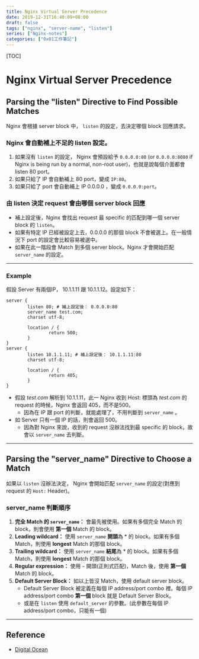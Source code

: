 ```yaml
---
title: Nginx Virtual Server Precedence
date: 2019-12-31T16:40:09+08:00
draft: false
tags: ["nginx", "server-name", "listen"]
series: ["Nginx-notes"]
categories: ["0x01工作筆記"]
---
```

[TOC]
# Nginx Virtual Server Precedence
## Parsing the "listen" Directive to Find Possible Matches
Nginx 會根據 server block 中， `listen` 的設定，去決定哪個 block 回應請求。
### Nginx 會自動補上不足的 listen 設定。
1. 如果沒有 `listen` 的設定， Nginx 會預設給予 `0.0.0.0:80` (or `0.0.0.0:8080` if Nginx is being run by a normal, non-root user)，也就是說每個介面都會 listen 80 port。
2. 如果只給了 IP 會自動補上 80 port，變成 `IP:80`。
3. 如果只給了 port 會自動補上 IP 0.0.0.0 ，變成 `0.0.0.0:port`。

### 由 listen 決定 request 會由哪個 server block 回應
- 補上設定後，Nginx 會找出 request 最 specific 的匹配到哪一個 server block 的 `listen`。
- 如果有特定 IP 已經被設定上去，0.0.0.0 的那個 block 不會被選上。在一般情況下 port 的設定會比較容易被選中。
- 如果在此一階段會 Match 到多個 server block。Nginx 才會開始匹配 `server_name` 的設定。

---
### Example
假設 Server 有兩個IP， 10.1.1.11 跟 10.1.1.12。設定如下：
```nginx
server {
        listen 80; # 補上設定後： 0.0.0.0:80
        server_name test.com;
        charset utf-8;

        location / {
                return 500;
        }
}
server {
        listen 10.1.1.11; # 補上設定後： 10.1.1.11:80
        charset utf-8;

        location / {
                return 405;
        }
}
```
- 假設 *test.com* 解析到 10.1.1.11，此一 Nginx 收到 Host: 標頭為 *test.com* 的 request 的時候，Nginx 會返回 405，而不是500。
  - 因為在 IP 跟 port 的判斷，就能處理了，不用判斷到 `server_name` 。
- 如 Server 只有一個 IP 的話，則會返回 500。
  - 因為對 Nginx 來說，收到的 request 沒辦法找到最 specific 的 block，故會以 `server_name` 去判斷。

---
## Parsing the "server_name" Directive to Choose a Match
如果以 `listen` 沒辦法決定， Nginx 會開始匹配 `server_name` 的設定(對應到 request 的 `Host:` Header)。
### server_name 判斷順序
1. **完全 Match 的 `server_name`：** 會最先被使用。如果有多個完全 Match 的 block，則會使用 **第一個** Match 的 block。
2. **Leading wildcard：** 使用 `server_name` **開頭**為 \* 的 block。如果有多個 Match，則使用 **longest** Match 的那個 block。
3. **Trailing wildcard：** 使用 `server_name` **結尾**為 \* 的 block。如果有多個 Match，則使用 **longest** Match 的那個 block。
4. **Regular expression：** 使用 `~` 開頭(正則式匹配)，Match 後，使用 **第一個** Match 的 block。
5. **Default Server Block：** 如以上皆沒 Match，使用 default server block。
   - Default Server Block 被定義在每個 IP address/port combo 裡。每個 IP address/port combo **第一個** block 就是 Default Server Block。
   - 或是在 `listen` 使用 `default_server` 的參數。(此參數在每個 IP address/port combo，只能有一個)

---
## Reference
- [Digital Ocean](https://www.digitalocean.com/community/tutorials/understanding-nginx-server-and-location-block-selection-algorithms "Digital Ocean")